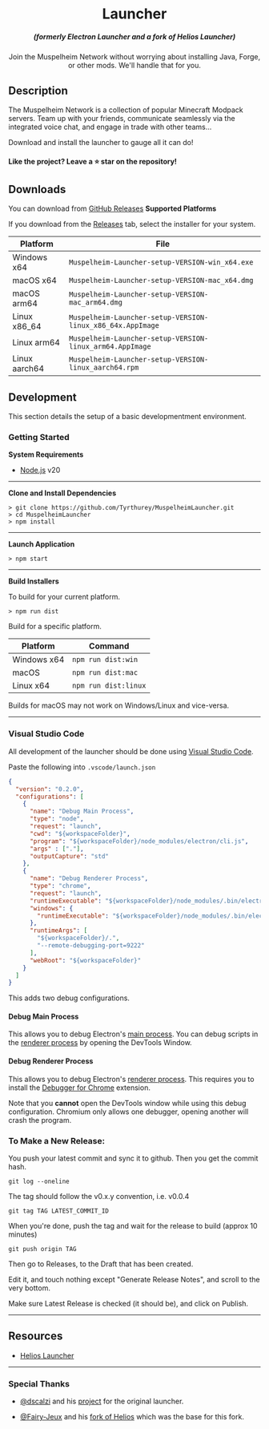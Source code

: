 <!-- <p align="center"><img src="./app/assets/images/minecraft_title.png" width="550px" height="250px" alt="aventium softworks"></p> -->

<h1 align="center">Launcher</h1>

<em><h5 align="center">(formerly Electron Launcher and a fork of Helios Launcher)</h5></em>

<p align="center">Join the Muspelheim Network without worrying about installing Java, Forge, or other mods. We'll handle that for you.</p>

## Description

The Muspelheim Network is a collection of popular Minecraft Modpack servers. Team up with your friends, communicate seamlessly via the integrated voice chat, and engage in trade with other teams...

Download and install the launcher to gauge all it can do!

<!-- #### Need Help? [Contact the developers]

[![Status Discord](https://lanyard.cnrad.dev/api/431469113341116426)](https://discord.com/users/431469113341116426) -->

#### Like the project? Leave a ⭐ star on the repository!

## Downloads

You can download from [GitHub Releases](https://github.com/Tyrthurey/MuspelheimLauncher/releases)
**Supported Platforms**

If you download from the [Releases](https://github.com/Tyrthurey/MuspelheimLauncher/releases) tab, select the installer for your system.

| Platform | File |
| -------- | ---- |
| Windows x64 | `Muspelheim-Launcher-setup-VERSION-win_x64.exe` |
| macOS x64 | `Muspelheim-Launcher-setup-VERSION-mac_x64.dmg` |
| macOS arm64 | `Muspelheim-Launcher-setup-VERSION-mac_arm64.dmg` |
| Linux x86_64 | `Muspelheim-Launcher-setup-VERSION-linux_x86_64x.AppImage` |
| Linux arm64 | `Muspelheim-Launcher-setup-VERSION-linux_arm64.AppImage` |
| Linux aarch64 | `Muspelheim-Launcher-setup-VERSION-linux_aarch64.rpm` |

## Development

This section details the setup of a basic developmentment environment.

### Getting Started

**System Requirements**

* [Node.js][nodejs] v20

---

**Clone and Install Dependencies**

```console
> git clone https://github.com/Tyrthurey/MuspelheimLauncher.git
> cd MuspelheimLauncher
> npm install
```

---

**Launch Application**

```console
> npm start
```

---

**Build Installers**

To build for your current platform.

```console
> npm run dist
```

Build for a specific platform.

| Platform    | Command              |
| ----------- | -------------------- |
| Windows x64 | `npm run dist:win`   |
| macOS       | `npm run dist:mac`   |
| Linux x64   | `npm run dist:linux` |

Builds for macOS may not work on Windows/Linux and vice-versa.

---

### Visual Studio Code

All development of the launcher should be done using [Visual Studio Code][vscode].

Paste the following into `.vscode/launch.json`

```JSON
{
  "version": "0.2.0",
  "configurations": [
    {
      "name": "Debug Main Process",
      "type": "node",
      "request": "launch",
      "cwd": "${workspaceFolder}",
      "program": "${workspaceFolder}/node_modules/electron/cli.js",
      "args" : ["."],
      "outputCapture": "std"
    },
    {
      "name": "Debug Renderer Process",
      "type": "chrome",
      "request": "launch",
      "runtimeExecutable": "${workspaceFolder}/node_modules/.bin/electron",
      "windows": {
        "runtimeExecutable": "${workspaceFolder}/node_modules/.bin/electron.cmd"
      },
      "runtimeArgs": [
        "${workspaceFolder}/.",
        "--remote-debugging-port=9222"
      ],
      "webRoot": "${workspaceFolder}"
    }
  ]
}
```

This adds two debug configurations.

#### Debug Main Process

This allows you to debug Electron's [main process][mainprocess]. You can debug scripts in the [renderer process][rendererprocess] by opening the DevTools Window.

#### Debug Renderer Process

This allows you to debug Electron's [renderer process][rendererprocess]. This requires you to install the [Debugger for Chrome][chromedebugger] extension.

Note that you **cannot** open the DevTools window while using this debug configuration. Chromium only allows one debugger, opening another will crash the program.

### To Make a New Release:

You push your latest commit and sync it to github. Then you get the commit hash.

`git log --oneline`

The tag should follow the v0.x.y convention, i.e. v0.0.4

`git tag TAG LATEST_COMMIT_ID`

When you're done, push the tag and wait for the release to build (approx 10 minutes)

`git push origin TAG`


Then go to Releases, to the Draft that has been created.

Edit it, and touch nothing except "Generate Release Notes", and scroll to the very bottom.

Make sure Latest Release is checked (it should be), and click on Publish.

---

## Resources

* [Helios Launcher](https://github.com/dscalzi/HeliosLauncher)

<!-- The best way to contact the developers is on [Discord](https://discord.com/users/431469113341116426). -->

---


[nodejs]: https://nodejs.org/en/ 'Node.js'
[vscode]: https://code.visualstudio.com/ 'Visual Studio Code'
[mainprocess]: https://electronjs.org/docs/tutorial/application-architecture#main-and-renderer-processes 'Main Process'
[rendererprocess]: https://electronjs.org/docs/tutorial/application-architecture#main-and-renderer-processes 'Renderer Process'
[chromedebugger]: https://marketplace.visualstudio.com/items?itemName=msjsdiag.debugger-for-chrome 'Debugger for Chrome'
[discord]: https://discord.gg/zNWUXdt 'Discord'
[issues]: https://github.com/dscalzi/HeliosLauncher/wiki 'issues'
[nebula]: https://github.com/dscalzi/Nebula 'dscalzi/Nebula'
[v2branch]: https://github.com/dscalzi/HeliosLauncher/tree/ts-refactor 'v2 branch'

### Special Thanks

* [@dscalzi](https://github.com/dscalzi) and his [project](https://github.com/dscalzi/HeliosLauncher) for the original launcher.

* [@Fairy-Jeux](https://github.com/Fairy-Jeux) and his [fork of Helios](https://github.com/Fairy-Jeux/CreateAcademyLauncher) which was the base for this fork.